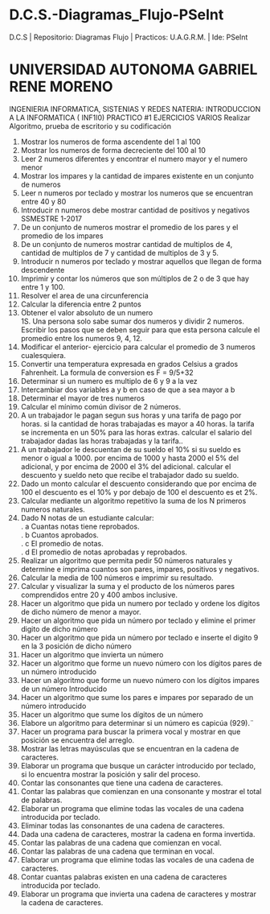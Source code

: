 # D.C.S.-Diagramas_Flujo-PSeInt
D.C.S | Repositorio: Diagramas Flujo | Practicos: U.A.G.R.M. | Ide: PSeInt

# UNIVERSIDAD AUTONOMA GABRIEL RENE MORENO
INGENIERIA INFORMATICA, SISTENIAS Y REDES
NATERIA: INTRODUCCION A LA INFORMATICA ( INF1I0)
PRACTICO #1 EJERCICIOS VARIOS
Realizar Algoritmo, prueba de escritorio y su codificación

1. Mostrar los numeros de forma ascendente del 1 al 100<br>
2. Mostrar los numeros de forma decreciente del 100 al 10<br>
3. Leer 2 numeros diferentes y encontrar el numero mayor y el numero menor<br>
4. Mostrar los impares y la cantidad de impares existente en un conjunto de numeros<br>
5. Leer n numeros por teclado y mostrar los numeros que se encuentran entre 40 y 80<br>
6. Introducir n numeros debe mostrar cantidad de positivos y negativos
SSMESTRE 1-2017<br>
7. De un conjunto de numeros mostrar el promedio de los pares y el promedio de los impares<br>
8. De un conjunto de numeros mostrar cantidad de multiplos de 4, cantidad de multiplos de 7 y cantidad de multiplos de 3 y 5.<br>
9. Introducir n numeros por teclado y mostrar aquellos que llegan de forma descendente<br>
10. Imprimir y contar los números que son múltiplos de 2 o de 3 que hay entre 1 y 100.<br>
12. Resolver el area de una circunferencia<br>
13. Calcular la diferencia entre 2 puntos<br>
14. Obtener el valor absoluto de un numero<br>
1S. Una persona solo sabe sumar dos numeros y dividir 2 numeros. Escribir los pasos que se deben seguir para que esta persona calcule el promedio entre los numeros 9, 4, 12.<br>
16. Modificar el anterior- ejercicio para calcular el promedio de 3 numeros cualesquiera.<br>
17. Convertir una temperatura expresada en grados Celsius a grados Fahrenheit. La formula de conversion es F = 9/5+32<br>
18. Determinar si un numero es multiplo de 6 y 9 a la vez<br>
19. Intercambiar dos variables a y b en caso de que a sea mayor a b<br>
20. Determinar el mayor de tres numeros<br>
21. Calcular el mínimo común divisor de 2 números.<br>
22. A un trabajador Ie pagan segun sus horas y una tarifa de pago por horas. si la cantidad de
horas trabajadas es mayor a 40 horas. la tarifa se incrementa en un 50% para las horas extras.
calcular el salario del trabajador dadas las horas trabajadas y la tarifa..<br>
23. A un trabajador Ie descuentan de su sueldo el 10% si su sueldo es menor o igual a 1000. por
encima de 1000 y hasta 2000 el 5% del adicional, y por encima de 2000 el 3% del adicional.
calcular el descuento y sueldo neto que recibe el trabajador dado su sueldo.<br>
24. Dado un monto calcular el descuento considerando que por encima de 100 el descuento es el
10% y por debajo de 100 el descuento es et 2%.<br>
25. Calcular mediante un algoritmo repetitivo la suma de los N primeros numeros naturales.<br>
26. Dado N notas de un estudiante calcular:<br>
. a Cuantas notas tiene reprobados.<br>
. b Cuantos aprobados.<br>
. c El promedio de notas.<br>
. d El promedio de notas aprobadas y reprobados.<br>
27. Realizar un algoritmo que permita pedir 50 números naturales y determine e imprima cuantos
son pares, impares, positivos y negativos.<br>
28. Calcular la media de 100 números e imprimir su resultado.<br>
29. Calcular y visualizar la suma y el producto de los números pares comprendidos entre 20 y 400
ambos inclusive.<br>
30. Hacer un algoritmo que pida un numero por teclado y ordene los dígitos de dicho número de
menor a mayor.<br>
31. Hacer un algoritmo que pida un número por teclado y elimine el primer digito de dicho
número<br>
32. Hacer un algoritmo que pida un número por teclado e inserte el digito 9 en la 3
posición de dicho número<br>
33. Hacer un algoritmo que invierta un número<br>
34. Hacer un algoritmo que forme un nuevo número con los dígitos pares de un número
introducido<br>
35. Hacer un algoritmo que forme un nuevo número con los dígitos impares de un número
Introducido<br>
36. Hacer un algoritmo que sume los pares e impares por separado de un número
introducido<br>
37. Hacer un algoritmo que sume los dígitos de un número<br>
38. Elabore un algoritmo para determinar si un número es capicúa (929).¨<br>
39. Hacer un programa para buscar la primera vocal y mostrar en que posición se
encuentra del arreglo.<br>
40. Mostrar las letras mayúsculas que se encuentran en la cadena de caracteres.<br>
41. Elaborar un programa que busque un carácter introducido por teclado, si lo encuentra
mostrar la posición y salir del proceso.<br>
42. Contar las consonantes que tiene una cadena de caracteres.
43. Contar las palabras que comienzan en una consonante y mostrar el total de palabras.<br>
44. Elaborar un programa que elimine todas las vocales de una cadena introducida por
teclado.<br>
45. Eliminar todas las consonantes de una cadena de caracteres.<br>
46. Dada una cadena de caracteres, mostrar la cadena en forma invertida.<br>
47. Contar las palabras de una cadena que comienzan en vocal.<br>
48. Contar las palabras de una cadena que terminan en vocal.<br>
49. Elaborar un programa que elimine todas las vocales de una cadena de caracteres.<br>
50. Contar cuantas palabras existen en una cadena de caracteres introducida por teclado.<br>
51. Elaborar un programa que invierta una cadena de caracteres y mostrar la cadena de
caracteres.<br>